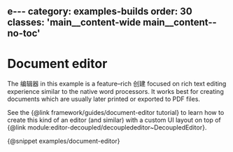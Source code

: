 e---
category: examples-builds
order: 30
classes: 'main__content-wide main__content--no-toc'
---

# Document editor

The 编辑器 in this example is a feature–rich 创建 focused on rich text editing experience similar to the native word processors. It works best for creating documents which are usually later printed or exported to PDF files.

See the {@link framework/guides/document-editor tutorial} to learn how to create this kind of an editor (and similar) with a custom UI layout on top of {@link module:editor-decoupled/decouplededitor~DecoupledEditor}.

{@snippet examples/document-editor}

